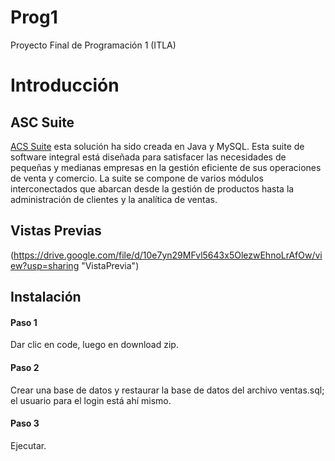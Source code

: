 # Prog1
Proyecto Final de Programación 1 (ITLA)
# Introducción
## ASC Suite
[ACS Suite](https://github.com/Deyf3r/Prog1.git "ACS Suite") esta solución ha sido creada en Java y MySQL. Esta suite de software integral está diseñada para satisfacer las necesidades de pequeñas y medianas empresas en la gestión eficiente de sus operaciones de venta y comercio. La suite se compone de varios módulos interconectados que abarcan desde la gestión de productos hasta la administración de clientes y la analítica de ventas.
## Vistas Previas
(https://drive.google.com/file/d/10e7yn29MFvl5643x5OlezwEhnoLrAfOw/view?usp=sharing "VistaPrevia")
## Instalación
#### Paso 1
Dar clic en code, luego en download zip.
#### Paso 2
Crear una base de datos y restaurar la base de datos del archivo ventas.sql; el usuario para el login está ahí mismo.
#### Paso 3
Ejecutar.
